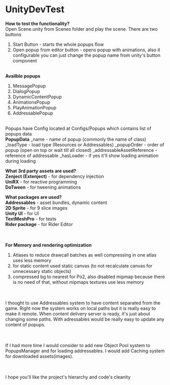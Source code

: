 # UnityDevTest

<b>How to test the functionality? </b><br>
Open Scene.unity from Scenes folder and play the scene. There are two buttons
1. Start Button - starts the whole popups flow
2. Open popup from editor button - opens popup with animations, also it configurable you can just change the popup name from unity's button component

<br><b>Availble popups</b></br>
1. MessagePopup
2. DialogPopup
3. DynamicContentPopup
4. AnimationsPopup
5. PlayAnimationPopup
6. AddressablePopup

<br>
Popups have Config located at Configs/Popups which contains list of popups data
<br><b>PopupData</b>
_name - name of popup (commonly the name of class)
_loadType - load type (Resources or Addressables)
_popupOrder - order of popup (open on top or wait till all closed)
_addressableAssetReference - reference of addressable
_hasLoader - if yes it'll show loading animation during loading

<b>What 3rd party assets are used? </b><br>
<b>Zenject (Extenject)</b> - for dependency injection</br>
<b>UniRX</b> - for reactive programming</br>
<b>DoTween</b> - for tweening animations</br>

<b> What packages are used? </b><br>
<b>Addressables</b> - asset bundles, dynamic content <br>
<b>2D Sprite</b> - for 9 slice images <br>
<b>Unity UI</b> - for UI <br>
<b>TextMeshPro</b> - for texts <br>
<b>Rider package</b> - for Rider Editor <br>

<br><br>
<b>For Memory and rendering optimization</b>
1. Atlases to reduce drawcall batches as well compressing in one atlas uses less memory
2. for static content used static canvas (to not recalculate canvas for unnecessary static objects)
3. compressed bg to nearest for Po2, also disabled mipmap because there is no need of that, without mipmaps textures use less memory

<br><br>
I thought to use Addressables system to have content separated from the game. Right now the system works on local paths but it is really easy to make it remote. When content delivery server is ready, it's just about changing some paths. With adressables would be really easy to update any content of popups.

<br><br>
If I had more time I would consider to add new Object Pool system to PopupsManager and for loading addressables. I would add Caching system for downloaded assets(images).

<br><br>
I hope you'll like the project's hierarchy and code's cleanity 
